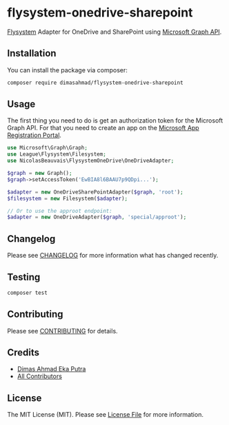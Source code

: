 # flysystem-onedrive-sharepoint

[Flysystem](https://flysystem.thephpleague.com/) Adapter for OneDrive and SharePoint using [Microsoft Graph API](https://developer.microsoft.com/en-us/graph).

## Installation

You can install the package via composer:

``` bash
composer require dimasahmad/flysystem-onedrive-sharepoint
```

## Usage

The first thing you need to do is get an authorization token for the Microsoft Graph API. For that you need to create an app on the [Microsoft App Registration Portal](https://apps.dev.microsoft.com/).

``` php
use Microsoft\Graph\Graph;
use League\Flysystem\Filesystem;
use NicolasBeauvais\FlysystemOneDrive\OneDriveAdapter;

$graph = new Graph();
$graph->setAccessToken('EwBIA8l6BAAU7p9QDpi...');

$adapter = new OneDriveSharePointAdapter($graph, 'root');
$filesystem = new Filesystem($adapter);

// Or to use the approot endpoint:
$adapter = new OneDriveAdapter($graph, 'special/approot');
```

## Changelog

Please see [CHANGELOG](CHANGELOG.md) for more information what has changed recently.

## Testing

``` bash
composer test
```

## Contributing

Please see [CONTRIBUTING](CONTRIBUTING.md) for details.

## Credits

- [Dimas Ahmad Eka Putra](https://github.com/dimasahmad)
- [All Contributors](../../contributors)

## License

The MIT License (MIT). Please see [License File](LICENSE.md) for more information.
